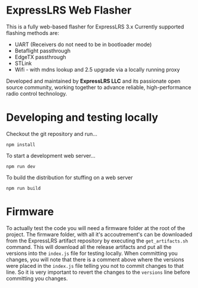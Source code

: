 # ExpressLRS Web Flasher

This is a fully web-based flasher for ExpressLRS 3.x
Currently supported flashing methods are:
- UART (Receivers do not need to be in bootloader mode)
- Betaflight passthrough
- EdgeTX passthrough
- STLink
- Wifi - with mdns lookup and 2.5 upgrade via a locally running proxy

Developed and maintained by **ExpressLRS LLC** and its passionate open source community, working together to advance reliable, high-performance radio control technology.

# Developing and testing locally

Checkout the git repository and run...
```
npm install
```
To start a development web server...
```
npm run dev
```
To build the distribution for stuffing on a web server
```
npm run build
```
# Firmware
To actually test the code you will need a firmware folder at the root of the project.
The firmware folder, with all it's accoutrement's can be downloaded from the ExpressLRS artifact repository by
executing the `get_artifacts.sh` command. This will download all the release artifacts and put all the versions
into the `index.js` file for testing locally.
When committing you changes, you will note that there is a comment above where the versions were placed in the
`index.js` file telling you not to commit changes to that line. So it is very important to revert the changes
to the `versions` line before committing you changes.

